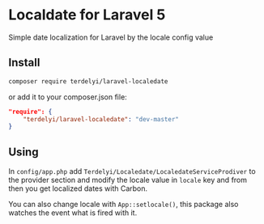 # Localdate for Laravel 5
Simple date localization for Laravel by the locale config value

## Install
```bash
composer require terdelyi/laravel-localedate
```

or add it to your composer.json file:

```json
"require": {
    "terdelyi/laravel-localedate": "dev-master"
}
```

## Using
In `config/app.php` add `Terdelyi/Localedate/LocaledateServiceProdiver` to the provider section and modify the locale value in `locale` key and from then you get localized dates with Carbon.

You can also change locale with `App::setlocale()`, this package also watches the event what is fired with it.